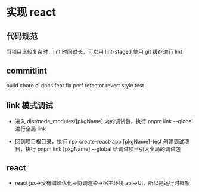 # 实现 react

## 代码规范

当项目比较复杂时，lint 时间过长，可以用 lint-staged 使用 git 缓存进行 lint

## commitlint

build
chore
ci
docs
feat
fix
perf
refactor
revert
style
test

## link 模式调试

- 进入 dist/node_modules/[pkgName] 内的调试包，执行 pnpm link --global 进行全局 link

- 回到项目根目录，执行 npx create-react-app [pkgName]-test 创建调试项目，执行 pnpm link [pkgName] --global 给调试项目引入全局的调试包

## react

- react jsx->没有编译优化->协调渲染->宿主环境 api->UI，所以是运行时框架

